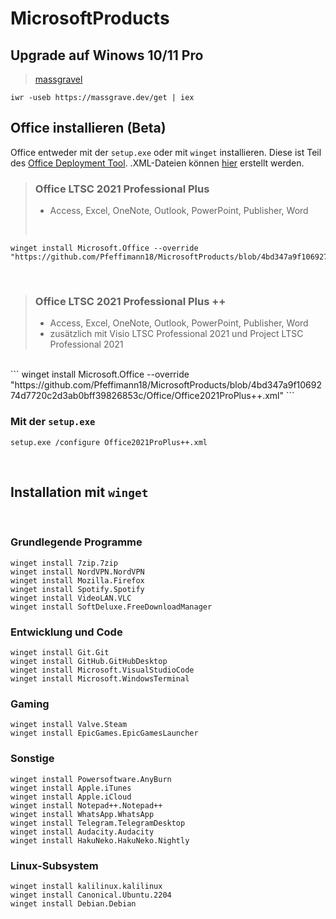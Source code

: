 # MicrosoftProducts

## Upgrade auf Winows 10/11 Pro
> [massgravel](https://github.com/massgravel/Microsoft-Activation-Scripts)
```
iwr -useb https://massgrave.dev/get | iex
```

## Office installieren (Beta)
Office entweder mit der `setup.exe` oder mit `winget` installieren. Diese ist Teil des [Office Deployment Tool](https://www.microsoft.com/en-us/download/confirmation.aspx?id=49117). .XML-Dateien können [hier](https://config.office.com/deploymentsettings) erstellt werden.
> ### Office LTSC 2021 Professional Plus </br>
> - Access, Excel, OneNote, Outlook, PowerPoint, Publisher, Word
> </br>
```
winget install Microsoft.Office --override "https://github.com/Pfeffimann18/MicrosoftProducts/blob/4bd347a9f1069274d7720c2d3ab0bff39826853c/Office/Office2021ProPlus.xml"
```
</br>

> ### Office LTSC 2021 Professional Plus ++ </br>
> - Access, Excel, OneNote, Outlook, PowerPoint, Publisher, Word
> - zusätzlich mit Visio LTSC Professional 2021 und Project LTSC Professional 2021
</br>
```
winget install Microsoft.Office --override "https://github.com/Pfeffimann18/MicrosoftProducts/blob/4bd347a9f1069274d7720c2d3ab0bff39826853c/Office/Office2021ProPlus++.xml"
```
</br>

### Mit der `setup.exe`
```
setup.exe /configure Office2021ProPlus++.xml
```
</br>

## Installation mit `winget`
</br>

### Grundlegende Programme
```
winget install 7zip.7zip
winget install NordVPN.NordVPN
winget install Mozilla.Firefox
winget install Spotify.Spotify
winget install VideoLAN.VLC
winget install SoftDeluxe.FreeDownloadManager
```
### Entwicklung und Code
```
winget install Git.Git
winget install GitHub.GitHubDesktop
winget install Microsoft.VisualStudioCode
winget install Microsoft.WindowsTerminal
```

### Gaming
```
winget install Valve.Steam
winget install EpicGames.EpicGamesLauncher
```

### Sonstige
```
winget install Powersoftware.AnyBurn
winget install Apple.iTunes
winget install Apple.iCloud
winget install Notepad++.Notepad++
winget install WhatsApp.WhatsApp
winget install Telegram.TelegramDesktop
winget install Audacity.Audacity
winget install HakuNeko.HakuNeko.Nightly
```

### Linux-Subsystem
```
winget install kalilinux.kalilinux
winget install Canonical.Ubuntu.2204
winget install Debian.Debian
```